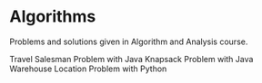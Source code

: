# Algorithms
Problems and solutions given in Algorithm and Analysis course.

Travel Salesman Problem with Java
Knapsack Problem with Java
Warehouse Location Problem with Python
